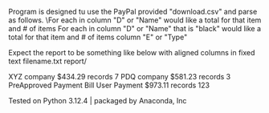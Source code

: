 

Program is designed tu use the PayPal provided "download.csv" and parse as follows.
\For each in column "D" or "Name" would like a total for that item and # of items 
For each in column "D" or "Name" that is "black" would like a total for that item and # of items column "E" or "Type" 

Expect the report to be something like below with aligned columns in fixed text filename.txt report/

XYZ company                              $434.29   records 7
PDQ company                              $581.23  records 3
PreApproved Payment Bill User Payment    $973.11  records 123

Tested on Python 3.12.4 | packaged by Anaconda, Inc
